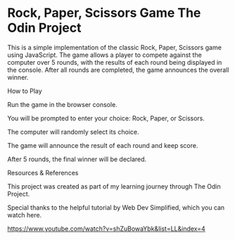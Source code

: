 # Rock, Paper, Scissors Game The Odin Project

This is a simple implementation of the classic Rock, Paper, Scissors game using JavaScript. The game allows a player to compete against the computer over 5 rounds, with the results of each round being displayed in the console. After all rounds are completed, the game announces the overall winner.

How to Play

Run the game in the browser console.

You will be prompted to enter your choice: Rock, Paper, or Scissors.

The computer will randomly select its choice.

The game will announce the result of each round and keep score.

After 5 rounds, the final winner will be declared.

Resources & References

This project was created as part of my learning journey through The Odin Project. 

Special thanks to the helpful tutorial by Web Dev Simplified, which you can watch here.

https://www.youtube.com/watch?v=shZuBowaYbk&list=LL&index=4

